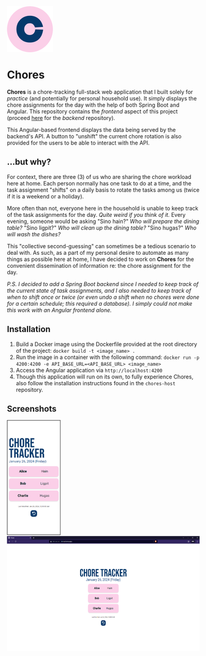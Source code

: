 <img title="Logo" alt="Logo" src="/screenshots/Chores-Logo.png">

# Chores
**Chores** is a chore-tracking full-stack web application that I built solely for *practice* (and potentially for personal household use). It simply displays the chore assignments for the day with the help of both Spring Boot and Angular. This repository contains the *frontend* aspect of this project (proceed [here](https://www.github.com/su0h/chores-host) for the *backend* repository).

This Angular-based frontend displays the data being served by the backend's API. A button to "unshift" the current chore rotation is also provided for the users to be able to interact with the API.

## ...but why?
For context, there are three (3) of us who are sharing the chore workload here at home. Each person normally has one task to do at a time, and the task assignment "shifts" on a daily basis to rotate the tasks among us (twice if it is a weekend or a holiday). 

More often than not, everyone here in the household is unable to keep track of the task assignments for the day. *Quite weird if you think of it.* Every evening, someone would be asking "Sino hain?" *Who will prepare the dining table?* "Sino ligpit?" *Who will clean up the dining table?* "Sino hugas?" *Who will wash the dishes?*

This "collective second-guessing" can sometimes be a tedious scenario to deal with. As such, as a part of my personal desire to automate as many things as possible here at home, I have decided to work on **Chores** for the convenient dissemination of information re: the chore assignment for the day.

*P.S. I decided to add a Spring Boot backend since I needed to keep track of the current state of task assignments, and I also needed to keep track of when to shift once or twice (or even undo a shift when no chores were done for a certain schedule; this required a database). I simply could not make this work with an Angular frontend alone.*

## Installation
1. Build a Docker image using the Dockerfile provided at the root directory of the project: `docker build -t <image_name> .`
2. Run the image in a container with the following command: `docker run -p 4200:4200 -e API_BASE_URL=<API_BASE_URL> <image_name>`
3. Access the Angular application via `http://localhost:4200`
4. Though this application will run on its own, to fully experience Chores, also follow the installation instructions found in the `chores-host` repository.

## Screenshots
<img title="Mobile View" alt="Mobile View" src="/screenshots/mobile-view.png" height="300px">
<img title="Desktop View" alt="Desktop View" src="/screenshots/desktop-view.png" height="300px">